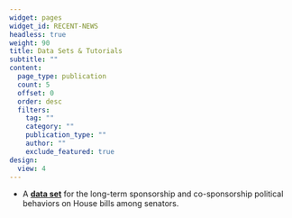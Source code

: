```yaml
---
widget: pages
widget_id: RECENT-NEWS
headless: true
weight: 90
title: Data Sets & Tutorials
subtitle: ""
content:
  page_type: publication
  count: 5
  offset: 0
  order: desc
  filters:
    tag: ""
    category: ""
    publication_type: ""
    author: ""
    exclude_featured: true
design:
  view: 4
---
```

* A **[data set](https://github.com/hlbao/evolutionofcommunities)** for the long-term sponsorship and co-sponsorship political behaviors on House bills among senators.